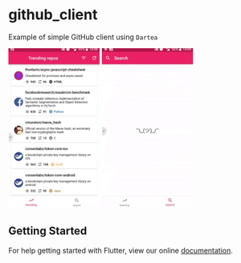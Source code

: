 # github_client

Example of simple GitHub client using `Dartea`

![trending](github_trending.gif)
![search](github_search.gif)

## Getting Started

For help getting started with Flutter, view our online
[documentation](https://flutter.io/).
